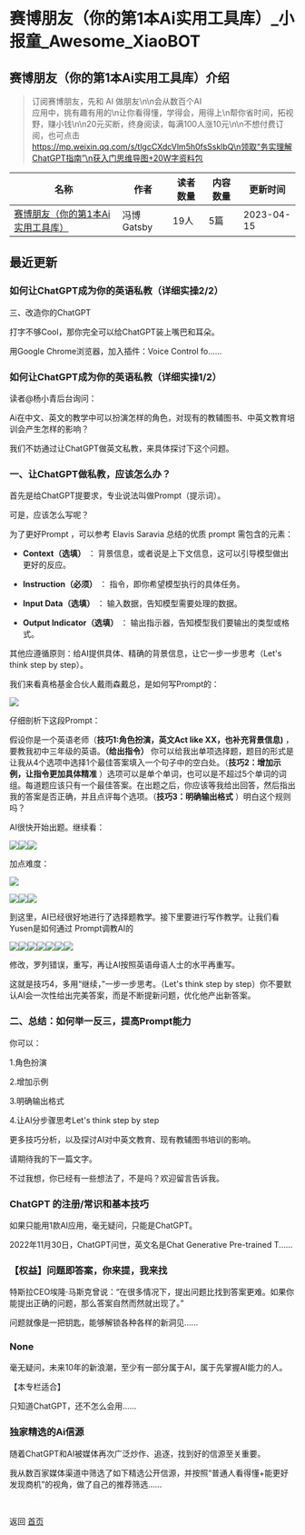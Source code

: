 # 赛博朋友（你的第1本Ai实用工具库）_小报童_Awesome_XiaoBOT

## 赛博朋友（你的第1本Ai实用工具库）介绍
> 订阅赛博朋友，先和 AI 做朋友\n\n会从数百个AI  
应用中，挑有趣有用的\n让你看得懂，学得会，用得上\n帮你省时间，拓视野，赚小钱\n\n20元买断，终身阅读，每满100人涨10元\n\n不想付费订阅，也可点击  
https://mp.weixin.qq.com/s/tlgcCXdcVlm5h0fsSsklbQ\n领取“务实理解ChatGPT指南”\n获入门思维导图+20W字资料包  
  


|名称|作者|读者数量|内容数量|更新时间|
|---|---|---|---|---|
|[赛博朋友（你的第1本Ai实用工具库）](https://xiaobot.net/p/sbpy?refer=9c3f1c95-a052-465a-9902-f6d75080262a)|冯博Gatsby|19人|5篇|2023-04-15|

## 最近更新
### 如何让ChatGPT成为你的英语私教（详细实操2/2）

三、改造你的ChatGPT

打字不够Cool，那你完全可以给ChatGPT装上嘴巴和耳朵。

用Google Chrome浏览器，加入插件：Voice Control fo......

### 如何让ChatGPT成为你的英语私教（详细实操1/2）

读者@杨小青后台询问：

Ai在中文、英文的教学中可以扮演怎样的角色，对现有的教辅图书、中英文教育培训会产生怎样的影响？

我们不妨通过让ChatGPT做英文私教，来具体探讨下这个问题。

### **一、让ChatGPT做私教，应该怎么办？**

首先是给ChatGPT提要求，专业说法叫做Prompt（提示词）。

可是，应该怎么写呢？

为了更好Prompt ，可以参考 Elavis Saravia 总结的优质 prompt 需包含的元素：

  * **Context（选填）** ： 背景信息，或者说是上下文信息，这可以引导模型做出更好的反应。

  * **Instruction（必须）** ： 指令，即你希望模型执行的具体任务。

  * **Input Data（选填）** ： 输入数据，告知模型需要处理的数据。

  * **Output Indicator（选填）** ： 输出指示器，告知模型我们要输出的类型或格式。

其他应遵循原则：给AI提供具体、精确的背景信息，让它一步一步思考（Let's think step by step）。

我们来看真格基金合伙人戴雨森戴总，是如何写Prompt的：

![](https://static.xiaobot.net/file/2023-04-12/18672/06a07635551e23b07515fa9baa958867.png)

仔细剖析下这段Prompt：

假设你是一个英语老师（**技巧1:角色扮演，英文Act like XX，也补充背景信息)** ，要教我初中三年级的英语。**（给出指令）**
你可以给我出单项选择题，题目的形式是让我从4个选项中选择1个最佳答案填入一个句子中的空白处。（**技巧2：增加示例，让指令更加具体精准**
）选项可以是单个单词，也可以是不超过5个单词的词组。每道题应该只有一个最佳答案。在出题之后，你应该等我给出回答，然后指出我的答案是否正确，并且点评每个选项。（**技巧3：明确输出格式**
）明白这个规则吗？

AI很快开始出题。继续看：

![](https://static.xiaobot.net/file/2023-04-12/18672/7f5ddeec3ffe4ddd677f7c17123bc842.png)![](https://static.xiaobot.net/file/2023-04-12/18672/9a2199c575ae5ac0c16ab8bd41976412.png)![](https://static.xiaobot.net/file/2023-04-12/18672/e326e29a129b91de1d78cc02c03e78ae.png)

加点难度：

![](https://static.xiaobot.net/file/2023-04-12/18672/f82f823f21a86b0e1f8e3e8d7fa7a598.png)

![](https://static.xiaobot.net/file/2023-04-12/18672/d128d71a0c4b20cc5dfe93638f979eb5.png)![](https://static.xiaobot.net/file/2023-04-12/18672/cb212f6c704c28c45d91ae2e6d737699.png)![](https://static.xiaobot.net/file/2023-04-12/18672/8108cd177cc3f2ae9f813ae8fa46c445.png)

到这里，AI已经很好地进行了选择题教学。接下里要进行写作教学。让我们看Yusen是如何通过 Prompt调教AI的

![](https://static.xiaobot.net/file/2023-04-12/18672/acab12e1f46a7caae886505ec4e4747d.png)![](https://static.xiaobot.net/file/2023-04-12/18672/f4aff4a44f11fca7a2286ca710811477.png)![](https://static.xiaobot.net/file/2023-04-12/18672/e268d4d2611c1fe71ca4f8694d81566a.png)![](https://static.xiaobot.net/file/2023-04-12/18672/dd9c25aa50699265d0005f5dbe0a6e78.png)![](https://static.xiaobot.net/file/2023-04-12/18672/83d16b98140cc383411c695944c7c45c.png)![](https://static.xiaobot.net/file/2023-04-12/18672/2a5a66df9f80b73e2b8fea0828983813.png)![](https://static.xiaobot.net/file/2023-04-12/18672/95be786da2ff0c88c5a299453a27f29e.png)

修改，罗列错误，重写，再让AI按照英语母语人士的水平再重写。

这就是技巧4，多用“继续，”一步一步思考。（Let's think step by
step）你不要默认AI会一次性给出完美答案，而是不断提新问题，优化他产出新答案。

### 二、总结：如何举一反三，提高Prompt能力

你可以：

1.角色扮演

2.增加示例

3.明确输出格式

4.让AI分步骤思考Let's think step by step

更多技巧分析，以及探讨AI对中英文教育、现有教辅图书培训的影响。

请期待我的下一篇文字。

不过我想，你已经有一些想法了，不是吗？欢迎留言告诉我。

### ChatGPT 的注册/常识和基本技巧

如果只能用1款AI应用，毫无疑问，只能是ChatGPT。

2022年11月30日，ChatGPT问世，英文名是Chat Generative Pre-trained T......

### 【权益】问题即答案，你来提，我来找

特斯拉CEO埃隆·马斯克曾说：“在很多情况下，提出问题比找到答案更难。如果你能提出正确的问题，那么答案自然而然就出现了。”

问题就像是一把钥匙，能够解锁各种各样的新洞见......

### None

毫无疑问，未来10年的新浪潮，至少有一部分属于AI，属于先掌握AI能力的人。

【本专栏适合】

只知道ChatGPT，还不怎么会用......

### 独家精选的Ai信源

随着ChatGPT和AI被媒体再次广泛炒作、追逐，找到好的信源至关重要。

我从数百家媒体渠道中筛选了如下精选公开信源，并按照“普通人看得懂+能更好发现商机”的视角，做了自己的推荐筛选......


<a href="https://github.com/Reno9527/awesome-xiaobot" style="color: white; text-decoration: none;">awesome-xiaobot</a>

返回 [首页](../README.md)
